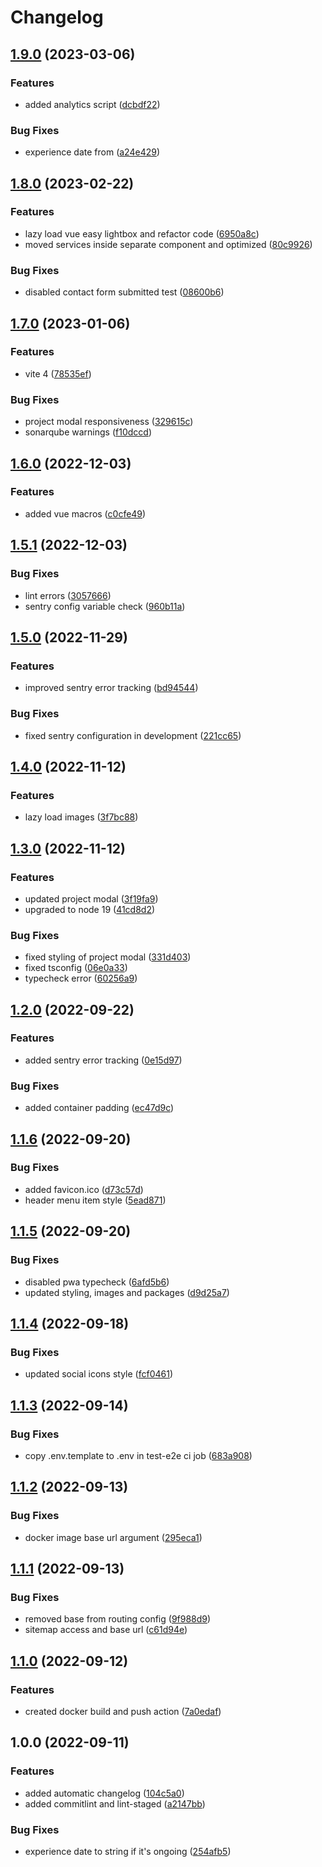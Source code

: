 # Changelog

## [1.9.0](https://github.com/FaZeRs/portfolio-client/compare/v1.8.0...v1.9.0) (2023-03-06)


### Features

* added analytics script ([dcbdf22](https://github.com/FaZeRs/portfolio-client/commit/dcbdf22dde71988c659983c61677ae4c99efe3f2))


### Bug Fixes

* experience date from ([a24e429](https://github.com/FaZeRs/portfolio-client/commit/a24e429f001b010bd029aad67d441ed19d10c5d8))

## [1.8.0](https://github.com/FaZeRs/portfolio-client/compare/v1.7.0...v1.8.0) (2023-02-22)


### Features

* lazy load vue easy lightbox and refactor code ([6950a8c](https://github.com/FaZeRs/portfolio-client/commit/6950a8caac4a3547c287039a9cfd033689698d9d))
* moved services inside separate component and optimized ([80c9926](https://github.com/FaZeRs/portfolio-client/commit/80c99262cc79057bd553b425490bcd801d5810d3))


### Bug Fixes

* disabled contact form submitted test ([08600b6](https://github.com/FaZeRs/portfolio-client/commit/08600b61979f1674e6d86708ddd83a9c961fe029))

## [1.7.0](https://github.com/FaZeRs/portfolio-client/compare/v1.6.0...v1.7.0) (2023-01-06)


### Features

* vite 4 ([78535ef](https://github.com/FaZeRs/portfolio-client/commit/78535ef4d5cc81c8127cce7ce798c36dabb53452))


### Bug Fixes

* project modal responsiveness ([329615c](https://github.com/FaZeRs/portfolio-client/commit/329615c76a3a35af7a47175f6cc2f2da41f94b01))
* sonarqube warnings ([f10dccd](https://github.com/FaZeRs/portfolio-client/commit/f10dccddba16ffc99855322b033cf9b51c4af9b9))

## [1.6.0](https://github.com/FaZeRs/portfolio-client/compare/v1.5.1...v1.6.0) (2022-12-03)


### Features

* added vue macros ([c0cfe49](https://github.com/FaZeRs/portfolio-client/commit/c0cfe49003920538dc3e118a4a3f411fbcd86cb7))

## [1.5.1](https://github.com/FaZeRs/portfolio-client/compare/v1.5.0...v1.5.1) (2022-12-03)


### Bug Fixes

* lint errors ([3057666](https://github.com/FaZeRs/portfolio-client/commit/3057666eeaef5d313ead0c0eafb64f32f7a660b9))
* sentry config variable check ([960b11a](https://github.com/FaZeRs/portfolio-client/commit/960b11a74419769beb7b1353cd191a24b7c582ab))

## [1.5.0](https://github.com/FaZeRs/portfolio-client/compare/v1.4.0...v1.5.0) (2022-11-29)


### Features

* improved sentry error tracking ([bd94544](https://github.com/FaZeRs/portfolio-client/commit/bd94544298b3eab9dbb58f640565eef7415d2307))


### Bug Fixes

* fixed sentry configuration in development ([221cc65](https://github.com/FaZeRs/portfolio-client/commit/221cc651c3443a57f94d9ba57cf00f493a47da0f))

## [1.4.0](https://github.com/FaZeRs/portfolio-client/compare/v1.3.0...v1.4.0) (2022-11-12)


### Features

* lazy load images ([3f7bc88](https://github.com/FaZeRs/portfolio-client/commit/3f7bc88e8955a122540316c8f62c17afe2911cc3))

## [1.3.0](https://github.com/FaZeRs/portfolio-client/compare/v1.2.0...v1.3.0) (2022-11-12)


### Features

* updated project modal ([3f19fa9](https://github.com/FaZeRs/portfolio-client/commit/3f19fa9989518dd46d45f34b02e4b08787b60b2e))
* upgraded to node 19 ([41cd8d2](https://github.com/FaZeRs/portfolio-client/commit/41cd8d23d59d1ab63a5b5014d00c7b5dadab7a69))


### Bug Fixes

* fixed styling of project modal ([331d403](https://github.com/FaZeRs/portfolio-client/commit/331d4039d4059e327fb0caac61d8870de826b573))
* fixed tsconfig ([06e0a33](https://github.com/FaZeRs/portfolio-client/commit/06e0a33f9dd816642f31874e7f993d1900b4f939))
* typecheck error ([60256a9](https://github.com/FaZeRs/portfolio-client/commit/60256a9b437fcd687b6b7dee436aa4c41c7e6a68))

## [1.2.0](https://github.com/FaZeRs/portfolio-client/compare/v1.1.6...v1.2.0) (2022-09-22)


### Features

* added sentry error tracking ([0e15d97](https://github.com/FaZeRs/portfolio-client/commit/0e15d97726fd979918ce26d47b0249687f0deaae))


### Bug Fixes

* added container padding ([ec47d9c](https://github.com/FaZeRs/portfolio-client/commit/ec47d9cbc0cfc46d3462125b41bf1bac9b3d6aaf))

## [1.1.6](https://github.com/FaZeRs/portfolio-client/compare/v1.1.5...v1.1.6) (2022-09-20)


### Bug Fixes

* added favicon.ico ([d73c57d](https://github.com/FaZeRs/portfolio-client/commit/d73c57dac897a5ed8df3bf3777233b7f3a5e2b38))
* header menu item style ([5ead871](https://github.com/FaZeRs/portfolio-client/commit/5ead8712b2ca692e9c7910d4fc4c518279abaf4b))

## [1.1.5](https://github.com/FaZeRs/portfolio-client/compare/v1.1.4...v1.1.5) (2022-09-20)


### Bug Fixes

* disabled pwa typecheck ([6afd5b6](https://github.com/FaZeRs/portfolio-client/commit/6afd5b65c900ef8e359782c8a881ad7dfc3af546))
* updated styling, images and packages ([d9d25a7](https://github.com/FaZeRs/portfolio-client/commit/d9d25a79a4166a7de5318a7dc9404d20ebec72f4))

## [1.1.4](https://github.com/FaZeRs/portfolio-client/compare/v1.1.3...v1.1.4) (2022-09-18)


### Bug Fixes

* updated social icons style ([fcf0461](https://github.com/FaZeRs/portfolio-client/commit/fcf046186cb806a0a40efb2e4293f8b96f6fe11c))

## [1.1.3](https://github.com/FaZeRs/portfolio-client/compare/v1.1.2...v1.1.3) (2022-09-14)


### Bug Fixes

* copy .env.template to .env in test-e2e ci job ([683a908](https://github.com/FaZeRs/portfolio-client/commit/683a908064ae465e7de9207bcb7ebee5f6dfe004))

## [1.1.2](https://github.com/FaZeRs/portfolio-client/compare/v1.1.1...v1.1.2) (2022-09-13)


### Bug Fixes

* docker image base url argument ([295eca1](https://github.com/FaZeRs/portfolio-client/commit/295eca12be5f5c870d831ab95bc05176950846a4))

## [1.1.1](https://github.com/FaZeRs/portfolio-client/compare/v1.1.0...v1.1.1) (2022-09-13)


### Bug Fixes

* removed base from routing config ([9f988d9](https://github.com/FaZeRs/portfolio-client/commit/9f988d9f881373693913f1b1dca33e254127d2c1))
* sitemap access and base url ([c61d94e](https://github.com/FaZeRs/portfolio-client/commit/c61d94e765d05bcfb6560d2acffba57e6d28aa41))

## [1.1.0](https://github.com/FaZeRs/portfolio-client/compare/v1.0.0...v1.1.0) (2022-09-12)


### Features

* created docker build and push action ([7a0edaf](https://github.com/FaZeRs/portfolio-client/commit/7a0edaf274444df086ba8c43691627d4d80a7c04))

## 1.0.0 (2022-09-11)


### Features

* added automatic changelog ([104c5a0](https://github.com/FaZeRs/portfolio-client/commit/104c5a045e0a82a866d22b8bf52fc6079f71ec5e))
* added commitlint and lint-staged ([a2147bb](https://github.com/FaZeRs/portfolio-client/commit/a2147bb27f3bd01873974d40b8d0859fabbfbd0f))


### Bug Fixes

* experience date to string if it's ongoing ([254afb5](https://github.com/FaZeRs/portfolio-client/commit/254afb55c12286a74ef88c96461f2ca32f12e891))
